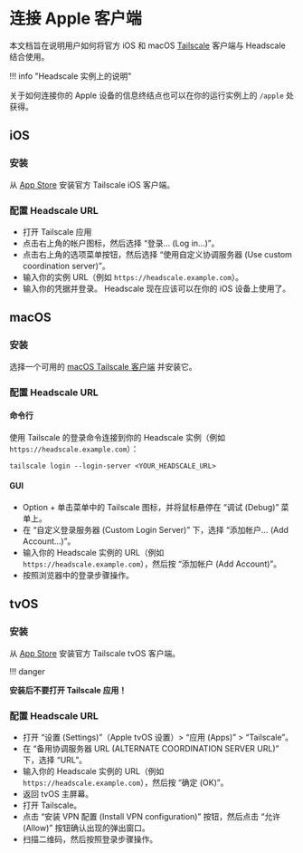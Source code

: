 # 连接 Apple 客户端

本文档旨在说明用户如何将官方 iOS 和 macOS [Tailscale](https://tailscale.com) 客户端与 Headscale 结合使用。

!!! info "Headscale 实例上的说明"

关于如何连接你的 Apple 设备的信息终结点也可以在你的运行实例上的 `/apple` 处获得。

## iOS

### 安装

从 [App Store](https://apps.apple.com/app/tailscale/id1470499037) 安装官方 Tailscale iOS 客户端。

### 配置 Headscale URL

- 打开 Tailscale 应用
- 点击右上角的帐户图标，然后选择 “登录… (Log in…)”。
- 点击右上角的选项菜单按钮，然后选择 “使用自定义协调服务器 (Use custom coordination server)”。
- 输入你的实例 URL（例如 `https://headscale.example.com`）。
- 输入你的凭据并登录。 Headscale 现在应该可以在你的 iOS 设备上使用了。

## macOS

### 安装

选择一个可用的 [macOS Tailscale 客户端](https://tailscale.com/kb/1065/macos-variants) 并安装它。

### 配置 Headscale URL

#### 命令行

使用 Tailscale 的登录命令连接到你的 Headscale 实例（例如 `https://headscale.example.com`）：

```
tailscale login --login-server <YOUR_HEADSCALE_URL>
```

#### GUI

- Option + 单击菜单中的 Tailscale 图标，并将鼠标悬停在 “调试 (Debug)” 菜单上。
- 在 “自定义登录服务器 (Custom Login Server)” 下，选择 “添加帐户… (Add Account…)”。
- 输入你的 Headscale 实例的 URL（例如 `https://headscale.example.com`），然后按 “添加帐户 (Add Account)”。
- 按照浏览器中的登录步骤操作。

## tvOS

### 安装

从 [App Store](https://apps.apple.com/app/tailscale/id1470499037) 安装官方 Tailscale tvOS 客户端。

!!! danger

**安装后不要打开 Tailscale 应用！**

### 配置 Headscale URL

- 打开 “设置 (Settings)”（Apple tvOS 设置）> “应用 (Apps)” > “Tailscale”。
- 在 “备用协调服务器 URL (ALTERNATE COORDINATION SERVER URL)” 下，选择 “URL”。
- 输入你的 Headscale 实例的 URL（例如 `https://headscale.example.com`），然后按 “确定 (OK)”。
- 返回 tvOS 主屏幕。
- 打开 Tailscale。
- 点击 “安装 VPN 配置 (Install VPN configuration)” 按钮，然后点击 “允许 (Allow)” 按钮确认出现的弹出窗口。
- 扫描二维码，然后按照登录步骤操作。
 